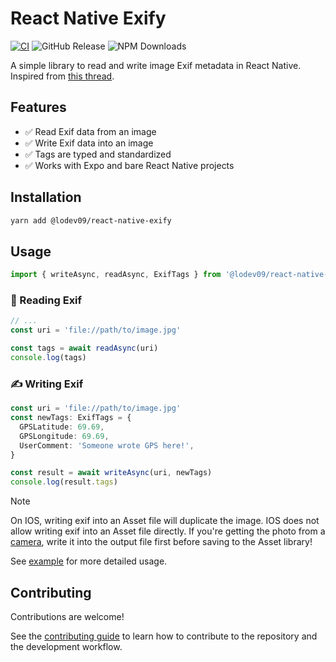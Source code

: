 # React Native Exify

[![CI](https://github.com/lodev09/react-native-exify/actions/workflows/ci.yml/badge.svg)](https://github.com/lodev09/react-native-exify/actions/workflows/ci.yml)
![GitHub Release](https://img.shields.io/github/v/release/lodev09/react-native-exify)
![NPM Downloads](https://img.shields.io/npm/dw/%40lodev09%2Freact-native-exify)

A simple library to read and write image Exif metadata in React Native. Inspired from [this thread](https://github.com/mrousavy/react-native-vision-camera/issues/780).

## Features
* ✅ Read Exif data from an image
* ✅ Write Exif data into an image
* ✅ Tags are typed and standardized
* ✅ Works with Expo and bare React Native projects

## Installation

```sh
yarn add @lodev09/react-native-exify
```

## Usage

```ts
import { writeAsync, readAsync, ExifTags } from '@lodev09/react-native-exify';
```

### 🧐 Reading Exif
```ts
// ...
const uri = 'file://path/to/image.jpg'

const tags = await readAsync(uri)
console.log(tags)
```

### ✍️ Writing Exif
```ts
const uri = 'file://path/to/image.jpg'
const newTags: ExifTags = {
  GPSLatitude: 69.69,
  GPSLongitude: 69.69,
  UserComment: 'Someone wrote GPS here!',
}

const result = await writeAsync(uri, newTags)
console.log(result.tags)
```

> [!NOTE]
> On IOS, writing exif into an Asset file will duplicate the image. IOS does not allow writing exif into an Asset file directly.
> If you're getting the photo from a [camera](https://github.com/mrousavy/react-native-vision-camera/), write it into the output file first before saving to the Asset library!

See [example](example) for more detailed usage.

## Contributing
Contributions are welcome!

See the [contributing guide](CONTRIBUTING.md) to learn how to contribute to the repository and the development workflow.
